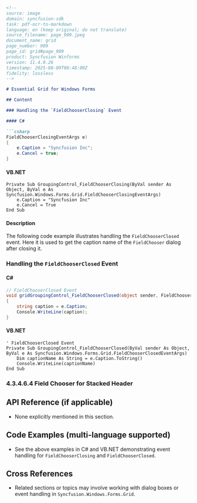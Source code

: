```markdown
<!--
source: image
domain: syncfusion-sdk
task: pdf-ocr-to-markdown
language: en (keep original; do not translate)
source_filename: page_909.jpeg
document_name: grid
page_number: 909
page_id: grid#page_909
product: Syncfusion Winforms
version: 11.4.0.26
timestamp: 2025-08-09T06:48:00Z
fidelity: lossless
-->

# Essential Grid for Windows Forms

## Content

### Handling the `FieldChooserClosing` Event

#### C#

```csharp
FieldChooserClosingEventArgs e)
{
    e.Caption = "Syncfusion Inc";
    e.Cancel = true;
}
```

#### VB.NET

```vbnet
Private Sub GroupingControl_FieldChooserClosing(ByVal sender As Object, ByVal e As Syncfusion.Windows.Forms.Grid.FieldChooserClosingEventArgs)
    e.Caption = "Syncfusion Inc"
    e.Cancel = True
End Sub
```

#### Description
The following code example illustrates handling the `FieldChooserClosed` event. Here it is used to get the caption name of the `FieldChooser` dialog after closing it.

### Handling the `FieldChooserClosed` Event

#### C#

```csharp
// FieldChooserClosed Event
void gridGroupingControl_FieldChooserClosed(object sender, FieldChooserClosedEventArgs e)
{
    string caption = e.Caption;
    Console.WriteLine(caption);
}
```

#### VB.NET

```vbnet
' FieldChooserClosed Event
Private Sub GroupingControl_FieldChooserClosed(ByVal sender As Object, ByVal e As Syncfusion.Windows.Forms.Grid.FieldChooserClosedEventArgs)
    Dim captionName As String = e.Caption.ToString()
    Console.WriteLine(captionName)
End Sub
```

### 4.3.4.6.4 Field Chooser for Stacked Header

## API Reference (if applicable)
- None explicitly mentioned in this section.

## Code Examples (multi-language supported)
- See the above examples in C# and VB.NET demonstrating event handling for `FieldChooserClosing` and `FieldChooserClosed`.

## Cross References
- Related sections or topics may involve working with dialog boxes or event handling in `Syncfusion.Windows.Forms.Grid`.

<!-- tags: [syncfusion, winforms, grid, fieldchooser, event, dialog] keywords: [fieldchooser, event, caption, closing, closed, syncfusion inc, dialog box, stackeheader] -->
```